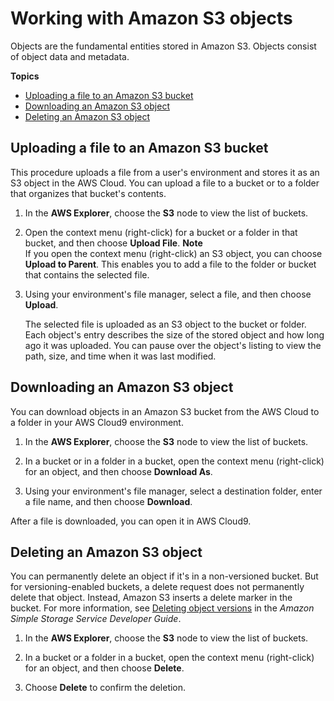 # Working with Amazon S3 objects<a name="work-with-S3-objects"></a>

Objects are the fundamental entities stored in Amazon S3\. Objects consist of object data and metadata\.

**Topics**
+ [Uploading a file to an Amazon S3 bucket](#uploading-s3-object-to-bucket)
+ [Downloading an Amazon S3 object](#downloading-s3-object)
+ [Deleting an Amazon S3 object](#deleting-s3-object)

## Uploading a file to an Amazon S3 bucket<a name="uploading-s3-object-to-bucket"></a>

This procedure uploads a file from a user's environment and stores it as an S3 object in the AWS Cloud\. You can upload a file to a bucket or to a folder that organizes that bucket's contents\.

1. In the **AWS Explorer**, choose the **S3** node to view the list of buckets\.

1. Open the context menu \(right\-click\) for a bucket or a folder in that bucket, and then choose **Upload File**\. 
**Note**  
If you open the context menu \(right\-click\) an S3 object, you can choose **Upload to Parent**\. This enables you to add a file to the folder or bucket that contains the selected file\.

1. Using your environment's file manager, select a file, and then choose **Upload**\.

   The selected file is uploaded as an S3 object to the bucket or folder\. Each object's entry describes the size of the stored object and how long ago it was uploaded\. You can pause over the object's listing to view the path, size, and time when it was last modified\.

## Downloading an Amazon S3 object<a name="downloading-s3-object"></a>

You can download objects in an Amazon S3 bucket from the AWS Cloud to a folder in your AWS Cloud9 environment\.

1. In the **AWS Explorer**, choose the **S3** node to view the list of buckets\.

1. In a bucket or in a folder in a bucket, open the context menu \(right\-click\) for an object, and then choose **Download As**\.

1. Using your environment's file manager, select a destination folder, enter a file name, and then choose **Download**\.

After a file is downloaded, you can open it in AWS Cloud9\.

## Deleting an Amazon S3 object<a name="deleting-s3-object"></a>

You can permanently delete an object if it's in a non\-versioned bucket\. But for versioning\-enabled buckets, a delete request does not permanently delete that object\. Instead, Amazon S3 inserts a delete marker in the bucket\. For more information, see [Deleting object versions](https://docs.aws.amazon.com/AmazonS3/latest/dev/DeletingObjectVersions.html) in the *Amazon Simple Storage Service Developer Guide*\.

1. In the **AWS Explorer**, choose the **S3** node to view the list of buckets\.

1. In a bucket or a folder in a bucket, open the context menu \(right\-click\) for an object, and then choose **Delete**\.

1. Choose **Delete** to confirm the deletion\.